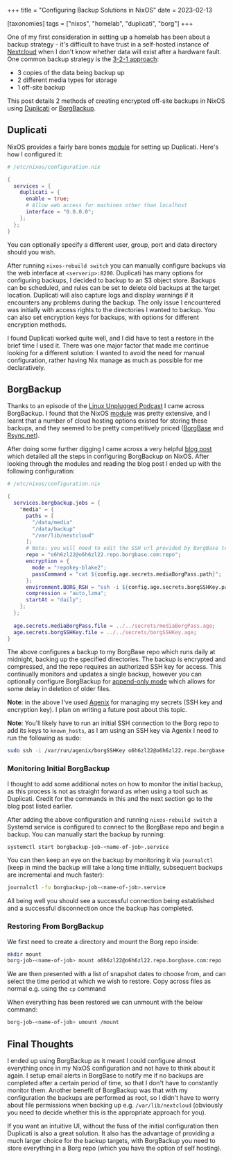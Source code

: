 +++
title = "Configuring Backup Solutions in NixOS"
date = 2023-02-13

[taxonomies]
tags = ["nixos", "homelab", "duplicati", "borg"]
+++

One of my first consideration in setting up a homelab has been about a backup strategy - it's difficult to have trust in a self-hosted instance of [Nextcloud](https://nextcloud.com/) when I don't know whether data will exist after a hardware fault. One common backup strategy is the [3-2-1 approach](https://www.seagate.com/au/en/blog/what-is-a-3-2-1-backup-strategy/):

<!-- more -->

- 3 copies of the data being backup up
- 2 different media types for storage
- 1 off-site backup

This post details 2 methods of creating encrypted off-site backups in NixOS using [Duplicati](https://www.duplicati.com/) or [BorgBackup](https://www.borgbackup.org/).

## Duplicati

NixOS provides a fairly bare bones [module](https://search.nixos.org/options?channel=22.11&from=0&size=50&sort=relevance&type=packages&query=services.duplicati) for setting up Duplicati. Here's how I configured it:

```nix
# /etc/nixos/configuration.nix

{
  services = {
    duplicati = {
      enable = true;
      # Allow web access for machines other than localhost
      interface = "0.0.0.0";
    };
  };
}
```

You can optionally specify a different user, group, port and data directory should you wish. 

After running `nixos-rebuild switch` you can manually configure backups via the web interface at `<serverip>:8200`. Duplicati has many options for configuring backups, I decided to backup to an S3 object store. Backups can be scheduled, and rules can be set to delete old backups at the target location. Duplicati will also capture logs and display warnings if it encounters any problems during the backup. The only issue I encountered was initially with access rights to the directories I wanted to backup. You can also set encryption keys for backups, with options for different encryption methods.

I found Duplicati worked quite well, and I did have to test a restore in the brief time I used it. There was one major factor that made me continue looking for a different solution: I wanted to avoid the need for manual configuration, rather having Nix manage as much as possible for me declaratively.

## BorgBackup

Thanks to an episode of the [Linux Unplugged Podcast](https://www.jupiterbroadcasting.com/show/linux-unplugged/494/) I came across BorgBackup. I found that the NixOS [module](https://search.nixos.org/options?channel=22.11&from=0&size=50&sort=relevance&type=packages&query=services.borgbackup.jobs) was pretty extensive, and I learnt that a number of cloud hosting options existed for storing these backups, and they seemed to be pretty competitively priced ([BorgBase](https://www.borgbase.com/) and [Rsync.net](https://rsync.net/)). 

After doing some further digging I came across a very helpful [blog post](https://xeiaso.net/blog/borg-backup-2021-01-09) which detailed all the steps in configuring BorgBackup on NixOS. After looking through the modules and reading the blog post I ended up with the following configuration:

```nix
# /etc/nixos/configuration.nix

{
  services.borgbackup.jobs = {
    "media" = {
      paths = [
        "/data/media"
        "/data/backup"
        "/var/lib/nextcloud"
      ];
      # Note: you will need to edit the SSH url provided by BorgBase to match the below format
      repo = "o6h6zl22@o6h6zl22.repo.borgbase.com:repo";
      encryption = {
        mode = "repokey-blake2";
        passCommand = "cat ${config.age.secrets.mediaBorgPass.path}";
      };
      environment.BORG_RSH = "ssh -i ${config.age.secrets.borgSSHKey.path}";
      compression = "auto,lzma";
      startAt = "daily";
    };
  };
   
  age.secrets.mediaBorgPass.file = ../../secrets/mediaBorgPass.age;
  age.secrets.borgSSHKey.file = ../../secrets/borgSSHKey.age;
}
```

The above configures a backup to my BorgBase repo which runs daily at midnight, backing up the specified directories. The backup is encrypted and compressed, and the repo requires an authorized SSH key for access. This continually monitors and updates a single backup, however you can optionally configure BorgBackup for [append-only mode](https://borgbackup.readthedocs.io/en/stable/usage/notes.html#append-only-mode-forbid-compaction) which allows for some delay in deletion of older files.

**Note**: in the above I've used [Agenix](https://github.com/ryantm/agenix) for managing my secrets (SSH key and encryption key). I plan on writing a future post about this topic.

**Note**: You'll likely have to run an initial SSH connection to the Borg repo to add its keys to `known_hosts`, as I am using an SSH key via Agenix I need to run the following as sudo:

```bash
sudo ssh -i /var/run/agenix/borgSSHKey o6h6zl22@o6h6zl22.repo.borgbase.com
```

### Monitoring Initial BorgBackup

I thought to add some additional notes on how to monitor the initial backup, as this process is not as straight forward as when using a tool such as Duplicati. Credit for the commands in this and the next section go to the blog post listed earlier.

After adding the above configuration and running `nixos-rebuild switch` a Systemd service is configured to connect to the BorgBase repo and begin a backup. You can manually start the backup by running:

```bash
systemctl start borgbackup-job-<name-of-job>.service
```

You can then keep an eye on the backup by monitoring it via `journalctl` (keep in mind the backup will take a long time initially, subsequent backups are incremental and much faster):

```bash
journalctl -fu borgbackup-job-<name-of-job>.service
```

All being well you should see a successful connection being established and a successful disconnection once the backup has completed.

### Restoring From BorgBackup

We first need to create a directory and mount the Borg repo inside:

```bash
mkdir mount
borg-job-<name-of-job> mount o6h6zl22@o6h6zl22.repo.borgbase.com:repo ./mount
```

We are then presented with a list of snapshot dates to choose from, and can select the time period at which we wish to restore. Copy across files as normal e.g. using the `cp` command

When everything has been restored we can unmount with the below command:

```bash
borg-job-<name-of-job> umount /mount
```

## Final Thoughts

I ended up using BorgBackup as it meant I could configure almost everything once in my NixOS configuration and not have to think about it again. I setup email alerts in BorgBase to notify me if no backups are completed after a certain period of time, so that I don't have to constantly monitor them. Another benefit of BorgBackup was that with my configuration the backups are performed as root, so I didn't have to worry about file permissions when backing up e.g. `/var/lib/nextcloud` (obviously you need to decide whether this is the appropriate approach for you).

If you want an intuitive UI, without the fuss of the initial configuration then Duplicati is also a great solution. It also has the advantage of providing a much larger choice for the backup targets, with BorgBackup you need to store everything in a Borg repo (which you have the option of self hosting).
